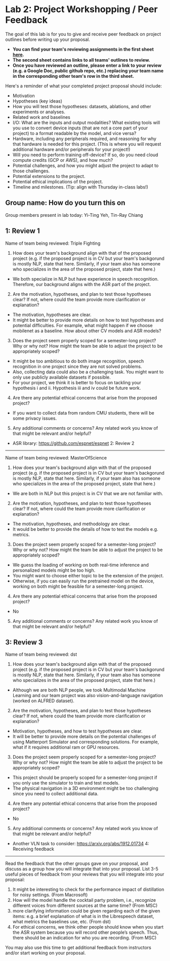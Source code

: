 Lab 2: Project Workshopping / Peer Feedback
===
The goal of this lab is for you to give and receive peer feedback on project outlines before writing up your proposal. 

- **You can find your team's reviewing assignments in the first sheet [here](https://docs.google.com/spreadsheets/d/1_pw_lYkFutMjuL1_j6RdxNyQlj7LvF_f5eEKr1Qm-w0/edit?usp=sharing).**
- **The second sheet contains links to all teams' outlines to review.**
- **Once you have reviewed an outline, please enter a link to your review (e.g. a Google Doc, public github repo, etc.) replacing your team name in the corresponding other team's row in the third sheet.**


Here's a reminder of what your completed project proposal should include:
- Motivation
- Hypotheses (key ideas)
- How you will test those hypotheses: datasets, ablations, and other experiments or analyses.
- Related work and baselines
- I/O: What are the inputs and output modalities? What existing tools will you use to convert device inputs (that are not a core part of your project) to a format readable by the model, and vice versa?
- Hardware, including any peripherals required, and reasoning for why that hardware is needed for this project. (This is where you will request additional hardware and/or peripherals for your project!)
- Will you need to perform training off-device? If so, do you need cloud compute credits (GCP or AWS), and how much?
- Potential challenges, and how you might adjust the project to adapt to those challenges.
- Potential extensions to the project.
- Potential ethical implications of the project.
- Timeline and milestones. (Tip: align with Thursday in-class labs!)

Group name: How do you turn this on 
---
Group members present in lab today: Yi-Ting Yeh, Tin-Ray Chiang

1: Review 1
----
Name of team being reviewed: Triple Fighting
1. How does your team's background align with that of the proposed project (e.g. if the proposed project is in CV but your team's backgorund is mostly NLP, state that here. Similarly, if your team also has someone who specializes in the area of the proposed project, state that here.)
- We both specialize in NLP but have experience in speech recognition. Therefore, our background aligns with the ASR part of the project.
2. Are the motivation, hypotheses, and plan to test those hypotheses clear? If not, where could the team provide more clarification or explanation?
- The motivation, hypotheses are clear.
- It might be better to provide more details on how to test hypotheses and potential difficulties. For example, what might happen if we choose mobilenet as a baseline. How about other CV models and ASR models?
3. Does the project seem properly scoped for a semester-long project? Why or why not? How might the team be able to adjust the project to be appropriately scoped?
- It might be too ambitious to do both image recognition, speech recognition in one project since they are not solved problems. 
- Also, collecting data could also be a challenging task. You might want to only use publicly available datasets if possible.
- For your project, we think it is better to focus on tackling your hypothesis i and ii. Hypothesis iii and iv could be future work.
4. Are there any potential ethical concerns that arise from the proposed project?
- If you want to collect data from random CMU students, there will be some privacy issues.
5. Any additional comments or concerns? Any related work you know of that might be relevant and/or helpful?
- ASR library: https://github.com/espnet/espnet 
2: Review 2
----
Name of team being reviewed: MasterOfScience
1. How does your team's background align with that of the proposed project (e.g. if the proposed project is in CV but your team's backgorund is mostly NLP, state that here. Similarly, if your team also has someone who specializes in the area of the proposed project, state that here.)
- We are both in NLP but this project is in CV that we are not familiar with.
2. Are the motivation, hypotheses, and plan to test those hypotheses clear? If not, where could the team provide more clarification or explanation? 
- The motivation, hypotheses, and methodology are clear.
- It would be better to provide the details of how to test the models e.g. metrics.
3. Does the project seem properly scoped for a semester-long project? Why or why not? How might the team be able to adjust the project to be appropriately scoped?
- We guess the loading of working on both real-time inference and personalized models might be too high.
- You might want to choose either topic to be the extension of the project.
- Otherwise, if you can easily run the pretrained model on the device, working on both might be feasible for a semester-long project.
4. Are there any potential ethical concerns that arise from the proposed project? 
- No
5. Any additional comments or concerns? Any related work you know of that might be relevant and/or helpful?

3: Review 3
----
Name of team being reviewed: dst
1. How does your team's background align with that of the proposed project (e.g. if the proposed project is in CV but your team's backgorund is mostly NLP, state that here. Similarly, if your team also has someone who specializes in the area of the proposed project, state that here.)
- Although we are both NLP people, we took Multimodal Machine Learning and our team project was also vision-and-language navigation (worked on ALFRED dataset).
2. Are the motivation, hypotheses, and plan to test those hypotheses clear? If not, where could the team provide more clarification or explanation? 
- Motivation, hypotheses, and how to test hypotheses are clear. 
- It will be better to provide more details on the potential challenges of using Matterport Simulator and corresponding solutions. For example, what if it requires additional ram or GPU resources.
3. Does the project seem properly scoped for a semester-long project? Why or why not? How might the team be able to adjust the project to be appropriately scoped?
- This project should be properly scoped for a semester-long project if you only use the simulator to train and test models.
- The physical navigation in a 3D environment might be too challenging since you need to collect additional data.
4. Are there any potential ethical concerns that arise from the proposed project? 
-  No 
5. Any additional comments or concerns? Any related work you know of that might be relevant and/or helpful?
- Another VLN task to consider: https://arxiv.org/abs/1912.01734 
4: Receiving feedback
----
Read the feedback that the other groups gave on your proposal, and discuss as a group how you will integrate that into your proposal. List 3-5 useful pieces of feedback from your reviews that you will integrate into your proposal:
1. It might be interesting to check for the performance impact of distillation for noisy settings. (From Macrosoft)
2. How will the model handle the cocktail party problem, i.e., recognize different voices from different sources at the same time? (From MSC)
3. more clarifying information could be given regarding each of the given items: e.g. a brief explanation of what is in the Librespeech dataset, what metrics the baselines use, etc. (From dst)
4. For ethical concerns, we think other people should know when you start the ASR system because you will record other people’s speech. Thus, there should be an indication for who you are recording. (From MSC)

You may also use this time to get additional feedback from instructors and/or start working on your proposal.


